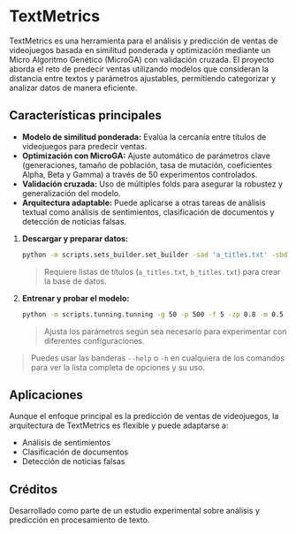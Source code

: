 # TextMetrics

TextMetrics es una herramienta para el análisis y predicción de ventas de videojuegos basada en similitud ponderada y optimización mediante un Micro Algoritmo Genético (MicroGA) con validación cruzada. El proyecto aborda el reto de predecir ventas utilizando modelos que consideran la distancia entre textos y parámetros ajustables, permitiendo categorizar y analizar datos de manera eficiente.

## Características principales

- **Modelo de similitud ponderada:** Evalúa la cercanía entre títulos de videojuegos para predecir ventas.
- **Optimización con MicroGA:** Ajuste automático de parámetros clave (generaciones, tamaño de población, tasa de mutación, coeficientes Alpha, Beta y Gamma) a través de 50 experimentos controlados.
- **Validación cruzada:** Uso de múltiples folds para asegurar la robustez y generalización del modelo.
- **Arquitectura adaptable:** Puede aplicarse a otras tareas de análisis textual como análisis de sentimientos, clasificación de documentos y detección de noticias falsas.


1. **Descargar y preparar datos:**

    ```bash
    python -m scripts.sets_builder.set_builder -sad 'a_titles.txt' -sbd 'b_titles.txt' -oa 'data_a' -ob 'data_b' -b 'demo_data'
    ```
    > Requiere listas de títulos (`a_titles.txt`, `b_titles.txt`) para crear la base de datos.

2. **Entrenar y probar el modelo:**

    ```bash
    python -m scripts.tunning.tunning -g 50 -p 500 -f 5 -zp 0.8 -m 0.5
    ```
    > Ajusta los parámetros según sea necesario para experimentar con diferentes configuraciones.

> Puedes usar las banderas `--help` o `-h` en cualquiera de los comandos para ver la lista completa de opciones y su uso.


## Aplicaciones

Aunque el enfoque principal es la predicción de ventas de videojuegos, la arquitectura de TextMetrics es flexible y puede adaptarse a:

- Análisis de sentimientos
- Clasificación de documentos
- Detección de noticias falsas

## Créditos

Desarrollado como parte de un estudio experimental sobre análisis y predicción en procesamiento de texto.